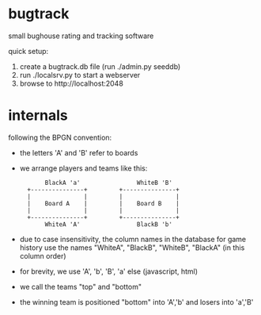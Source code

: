 bugtrack
========

small bughouse rating and tracking software

quick setup:

1. create a bugtrack.db file (run ./admin.py seeddb)
2. run ./localsrv.py to start a webserver
3. browse to http://localhost:2048


internals
=========

following the BPGN convention:
- the letters 'A' and 'B' refer to boards
- we arrange players and teams like this:

             BlackA 'a'                WhiteB 'B'
        +---------------+         +---------------+
        |               |         |               |
        |    Board A    |         |    Board B    |
        |               |         |               |
        +---------------+         +---------------+
             WhiteA 'A'                BlackB 'b'

- due to case insensitivity, the column names in the database for game history
  use the names "WhiteA", "BlackB", "WhiteB", "BlackA" (in this column order)
- for brevity, we use 'A', 'b', 'B', 'a' else (javascript, html)
- we call the teams "top" and "bottom"
- the winning team is positioned "bottom" into 'A','b' and losers into 'a','B'

